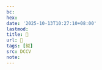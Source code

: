 ```yaml
---
bc:
hex:
date: '2025-10-13T10:27:10+08:00'
lastmod:
title: 􃞬
url: 􃞬
tags: [鉞]
src: DCCV
note:
---
```

